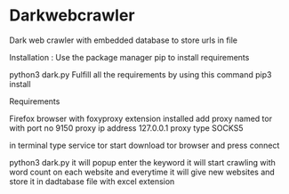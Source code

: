 # Darkwebcrawler
Dark web crawler with embedded database to store urls in file 


Installation :
Use the package manager pip to install requirements

python3 dark.py
Fulfill all the requirements by 
using this command pip3 install 


Requirements 

Firefox browser with foxyproxy extension installed 
add proxy named tor with port no 9150
proxy ip address 127.0.0.1 
proxy type SOCKS5

in terminal type service tor start 
download tor browser and press connect 

python3 dark.py
it will popup enter the keyword 
it will start crawling with word count on each website and everytime it will give new websites 
and store it in dadtabase file with excel extension
